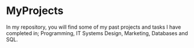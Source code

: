 # MyProjects
In my repository, you will find some of my past projects and tasks I have completed in;
Programming,
IT Systems Design,
Marketing,
Databases and SQL.

